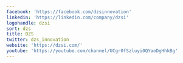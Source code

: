 ```yaml
---
facebook: 'https://facebook.com/dzsinnovation'
linkedin: 'https://linkedin.com/company/dzsi'
logohandle: dzsi
sort: dzs
title: DZS
twitter: dzs_innovation
website: 'https://dzsi.com/'
youtube: 'https://youtube.com/channel/UCgr0fSzluyi0QYaoDgHhkBg'
---
```

